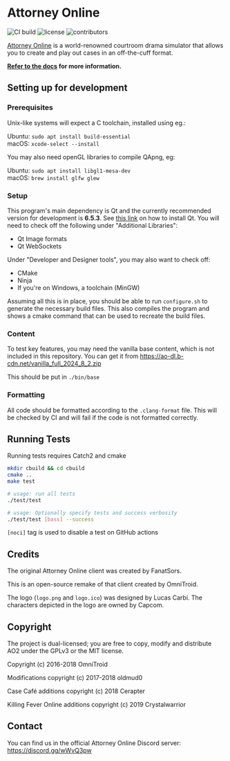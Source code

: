 # Attorney Online

![CI build](https://github.com/AttorneyOnline/AO2-Client/actions/workflows/build.yml/badge.svg?event=push) ![license](https://img.shields.io/github/license/AttorneyOnline/AO2-Client?color=blue) ![contributors](https://img.shields.io/github/contributors/AttorneyOnline/AO2-Client)<br>

[Attorney Online](https://aceattorneyonline.com) is a world-renowned courtroom drama simulator that allows you to create and play out cases in an off-the-cuff format.

**[Refer to the docs](https://github.com/AttorneyOnline/docs/blob/master/docs/index.md) for more information.**

## Setting up for development

### Prerequisites

Unix-like systems will expect a C toolchain, installed using eg.:

Ubuntu: `sudo apt install build-essential`  
macOS: `xcode-select --install`

You may also need openGL libraries to compile QApng, eg:

Ubuntu: `sudo apt install libgl1-mesa-dev`  
macOS: `brew install glfw glew`

### Setup

This program's main dependency is Qt and the currently recommended version for development is **6.5.3**. See [this link](https://doc.qt.io/qt-6/qt-online-installation.html)
on how to install Qt. You will need to check off the following under "Additional Libraries":
- Qt Image formats
- Qt WebSockets

Under "Developer and Designer tools", you may also want to check off:
- CMake
- Ninja
- If you're on Windows, a toolchain (MinGW)

Assuming all this is in place, you should be able to run `configure.sh` to generate the necessary build files.
This also compiles the program and shows a cmake command that can be used to recreate the build files.

### Content

To test key features, you may need the vanilla base content, which is not included in this repository. 
You can get it from https://ao-dl.b-cdn.net/vanilla_full_2024_8_2.zip

This should be put in `./bin/base`

### Formatting

All code should be formatted according to the `.clang-format` file.
This will be checked by CI and will fail if the code is not formatted correctly.

## Running Tests
Running tests requires Catch2 and cmake

```sh
mkdir cbuild && cd cbuild
cmake ..
make test

# usage: run all tests
./test/test

# usage: Optionally specify tests and success verbosity
./test/test [bass] --success
```

`[noci]` tag is used to disable a test on GitHub actions


## Credits

The original Attorney Online client was created by FanatSors.

This is an open-source remake of that client created by OmniTroid.

The logo (`logo.png` and `logo.ico`) was designed by Lucas Carbí. The characters depicted in the logo are owned by Capcom.

## Copyright

The project is dual-licensed; you are free to copy, modify and distribute AO2 under the GPLv3 or the MIT license.

Copyright (c) 2016-2018 OmniTroid

Modifications copyright (c) 2017-2018 oldmud0

Case Café additions copyright (c) 2018 Cerapter

Killing Fever Online additions copyright (c) 2019 Crystalwarrior

## Contact

You can find us in the official Attorney Online Discord server: https://discord.gg/wWvQ3pw
